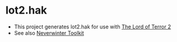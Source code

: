 # lot2.hak
* This project generates lot2.hak for use with [The Lord of Terror 2](https://github.com/jeffmcclure/lot)
* See also [Neverwinter Toolkit](https://github.com/jeffmcclure/nwt)

